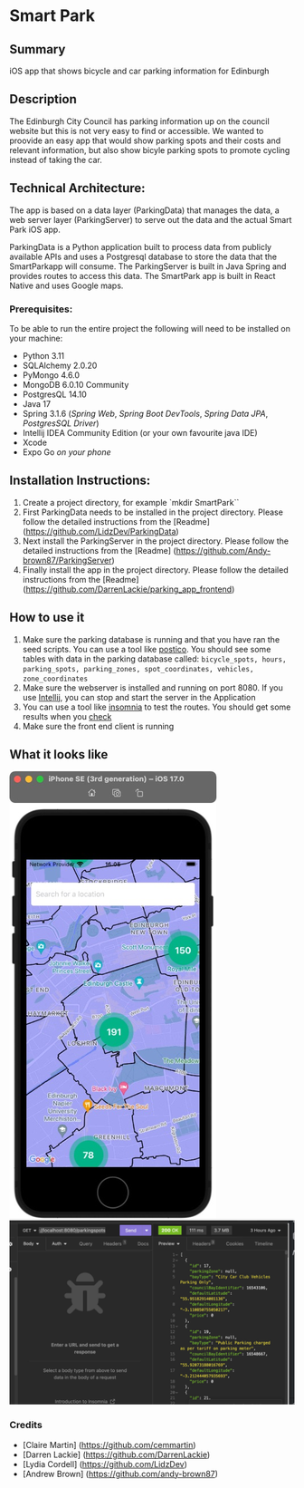 # Smart Park

## Summary
iOS app that shows bicycle and car parking information for Edinburgh

## Description
The Edinburgh City Council has parking information up on the council website but this is not very easy to find or accessible. We wanted to proovide an easy app that would show parking spots and their costs and relevant information, but also show bicyle parking spots to promote cycling instead of taking the car. 

## Technical Architecture:
The app is based on a data layer (ParkingData) that manages the data, a web server layer (ParkingServer) to serve out the data and the actual Smart Park iOS app.  

ParkingData is a Python application built to process data from publicly available APIs and uses a Postgresql database to store the data that the SmartParkapp will consume. The ParkingServer is built in Java Spring and provides routes to access this data. The SmartPark app is built in React Native and uses Google maps. 

### Prerequisites:
To be able to run the entire project the following will need to be installed on your machine:
- Python 3.11 
- SQLAlchemy 2.0.20
- PyMongo 4.6.0
- MongoDB 6.0.10 Community
- PostgresQL 14.10
- Java 17
- Spring 3.1.6 (*Spring Web*, *Spring Boot DevTools*, *Spring Data JPA*, *PostgresSQL Driver*)
- Intellij IDEA Community Edition (or your own favourite java IDE)
- Xcode
- Expo Go *on your phone*
    

## Installation Instructions:
1.  Create a project directory, for example `mkdir SmartPark``
2.  First ParkingData needs to be installed in the project directory. Please follow the detailed instructions from the [Readme]  (https://github.com/LidzDev/ParkingData)
3. Next install the ParkingServer in the project directory. Please follow the detailed instructions from the [Readme]  (https://github.com/Andy-brown87/ParkingServer)
4. Finally install the app in the project directory. Please follow the detailed instructions from the [Readme] (https://github.com/DarrenLackie/parking_app_frontend)
     
## How to use it

1. Make sure the parking database is running and that you have ran the seed scripts. You can use a tool like [postico](https://eggerapps.at/postico2/). You should see some tables with data in the parking database called:
    `bicycle_spots, hours, parking_spots, parking_zones, spot_coordinates, vehicles, zone_coordinates`
2. Make sure the webserver is installed and running on port 8080. If you use [Intellij](https://www.jetbrains.com/idea/download/), you can stop and start the server in the Application
3. You can use a tool like [insomnia](https://insomnia.rest/products/insomnia) to test the routes. You should get some results when you [check](http://localhost:8080/parkingspots)
4. Make sure the front end client is running

## What it looks like

![Phone simulator](phone_app.jpg)
![webserver result](insomnia.jpg)

### Credits 

- [Claire Martin] (https://github.com/cemmartin)
- [Darren Lackie] (https://github.com/DarrenLackie)
- [Lydia Cordell] (https://github.com/LidzDev)
- [Andrew Brown] (https://github.com/andy-brown87)

